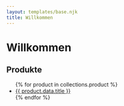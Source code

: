 ```yaml
---
layout: templates/base.njk
title: Willkommen
---
```


# Willkommen

## Produkte
<ul>
  {% for product in collections.product %}
  <li>
    <a href="{{ product.url }}">{{ product.data.title }}</a>
  </li>
  {% endfor %}
</ul>
